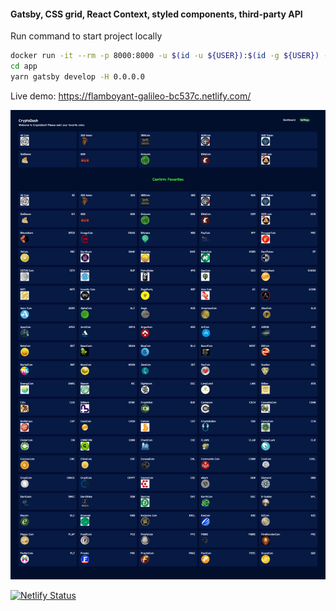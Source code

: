 #### Gatsby, CSS grid, React Context, styled components, third-party API

Run command to start project locally
```bash
docker run -it --rm -p 8000:8000 -u $(id -u ${USER}):$(id -g ${USER}) -v ${PWD}:/app node:12 /bin/bash
cd app
yarn gatsby develop -H 0.0.0.0
```

Live demo: https://flamboyant-galileo-bc537c.netlify.com/

![cryptodash screenshot](screenshot.png?raw=true "cryptodash screenshot")

[![Netlify Status](https://api.netlify.com/api/v1/badges/ba241cc5-91cf-4ac8-ac67-df0cb3154e13/deploy-status)](https://app.netlify.com/sites/flamboyant-galileo-bc537c/deploys)
